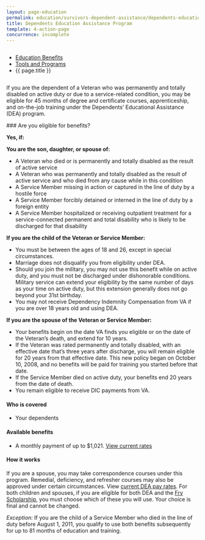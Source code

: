 ```yaml
---
layout: page-education
permalink: education/survivors-dependent-assistance/dependents-education/index.html
title: Dependents Education Assistance Program
template: 4-action-page
concurrence: incomplete
---
```


<div class="splash" markdown="0">
<div class="row" markdown="0">
<div class="small-12 columns" markdown="0">

<ul class="breadcrumbs" role="menubar" aria-label="Primary">
<li class="parent"><a href="{{ site.url }}/education/">Education Benefits</a></li>
<li class="parent"><a href="{{ site.url }}/education/tools-programs/">Tools and Programs</a></li>
<li class="active">{{ page.title }}</li>
</ul>

</div>
</div>
</div>

<div class="main" role="main" markdown="0">

<!--<div class="action-bar">
  <div class="row">
    <div class="small-12 columns">
      
    </div>
  </div>  
</div>-->

<div class="section one" markdown="0">
<div class="primary" markdown="0">
<div class="row" markdown="0">
<div class="small-12 columns" markdown="1">

If you are the dependent of a Veteran who was permanently and totally disabled on active duty or due to a service-related condition, you may be eligible for 45 months of degree and certificate courses, apprenticeship, and on-the-job training under the Dependents’ Educational Assistance (DEA) program. 
</div>
<div class="small-12 columns" markdown="1">
<div class="call-out">
### Are you eligible for benefits? 

**Yes, if:**

**You are the son, daughter, or spouse of:**

- A Veteran who died or is permanently and totally disabled as the result of active service
- A Veteran who was permanently and totally disabled as the result of active service and who died from any cause while in this condition
- A Service Member missing in action or captured in the line of duty by a hostile force
- A Service Member forcibly detained or interned in the line of duty by a foreign entity
- A Service Member hospitalized or receiving outpatient treatment for a service-connected permanent and total disability who is likely to be discharged for that disability

**If you are the child of the Veteran or Service Member:**

- You must be between the ages of 18 and 26, except in special circumstances. 
- Marriage does not disqualify you from eligibility under DEA.
- Should you join the military, you may not use this benefit while on active duty, and you must not be discharged under dishonorable conditions. Military service can extend your eligibility by the same number of days as your time on active duty, but this extension generally does not go beyond your 31st birthday.
- You may not receive Dependency Indemnity Compensation from VA if you are over 18 years old and using DEA.

**If you are the spouse of the Veteran or Service Member:**

- Your benefits begin on the date VA finds you eligible or on the date of the Veteran’s death, and extend for 10 years.
- If the Veteran was rated permanently and totally disabled, with an effective date that’s three years after discharge, you will remain eligible for 20 years from that effective date. This new policy began on October 10, 2008, and no benefits will be paid for training you started before that date.
- If the Service Member died on active duty, your benefits end 20 years from the date of death.
- You remain eligible to receive DIC payments from VA.

#### Who is covered 

- Your dependents

#### Available benefits

- A monthly payment of up to $1,021. [View current rates](http://www.benefits.va.gov/GIBILL/resources/benefits_resources/rates/ch35/ch35rates100115.asp)

#### How it works
If you are a spouse, you may take correspondence courses under this program. Remedial, deficiency, and refresher courses may also be approved under certain circumstances. View [current DEA pay rates](http://www.benefits.va.gov/gibill/resources/benefits_resources/rate_tables.asp#ch35). For both children and spouses, if you are eligible for both DEA and the [Fry Scholarship](http://www.benefits.va.gov/GIBILL/Fry_scholarship.asp), you must choose which of these you will use. Your choice is final and cannot be changed. 

*Exception:* If you are the child of a Service Member who died in the line of duty before August 1, 2011, you qualify to use both benefits subsequently for up to 81 months of education and training.
</div>
</div>

</div>
</div>
</div>


</div>
